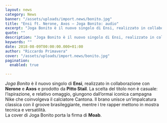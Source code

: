 ```yaml
---
layout: news
category: News
banner: "/assets/uploads/import.news/bonito.jpg"
title: "Ensi ft. Nerone, Axos – Joga Bonito: audio"
excerpt: "Joga Bonito è il nuovo singolo di Ensi, realizzato in collaborazione con Nerone e Axos e prodotto da Pitto Stail. La scelta del titolo non è casuale: l’ispirazione, e relativo omaggio, giungono dall’ormai iconica campagna Nike che coinvolgeva il calciatore Cantona. Il brano unisce un’impalcatura classica con il groove brasileggiante, mentre i tre rapper mettono [&hellip"
quote: ""
description: "Joga Bonito è il nuovo singolo di Ensi, realizzato in collaborazione con Nerone e Axos e prodotto da Pitto Stail. La scelta del titolo non è casuale: l’ispirazione, e relativo omaggio, giungono dall’ormai iconica campagna Nike che coinvolgeva il calciatore Cantona. Il brano unisce un’impalcatura classica con il groove brasileggiante, mentre i tre rapper mettono [&hellip"
keywords: ""
date: 2018-08-09T00:00:00.000+01:00
author: "Riccardo Primavera"
cover: "/assets/uploads/import.news/bonito.jpg"
pagination:
  enabled: true

---
```


_Joga Bonito_ è il nuovo singolo di **Ensi**, realizzato in collaborazione con **Nerone** e **Axos** e prodotto da **Pitto Stail**. La scelta del titolo non è casuale: l’ispirazione, e relativo omaggio, giungono dall’ormai iconica campagna Nike che coinvolgeva il calciatore Cantona. Il brano unisce un’impalcatura classica con il groove brasileggiante, mentre i tre rapper mettono in mostra tecnica e versatilità.  
La cover di Joga Bonito porta la firma di **Moab**.